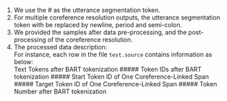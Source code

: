 1. We use the # as the utterance segmentation token.
2. For multiple coreference resolution outputs, the utterance segmentation token with be replaced by newline, period and semi-colon.
3. We provided the samples after data pre-processing, and the post-processing of the coreference resolution.
4. The processed data description:  
  For instance, each row in the file `test.source` contains information as below:  
  Text Tokens after BART tokenization ##### Token IDs after BART tokenization ##### Start Token ID of One Coreference-Linked Span ##### Target Token ID of One Coreference-Linked Span ##### Token Number after BART tokenization
